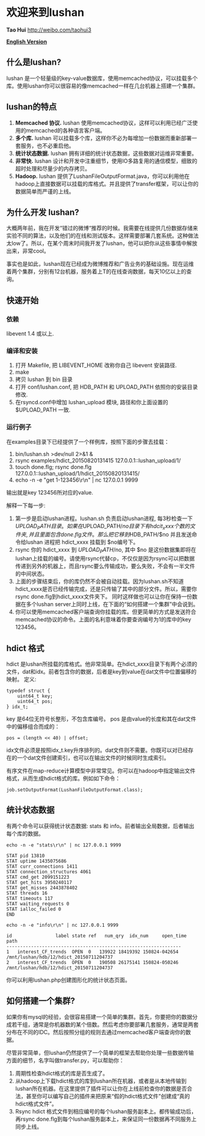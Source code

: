 # 欢迎来到lushan

**Tao Hui** http://weibo.com/taohui3

[**English Version**](README.md)

## 什么是lushan?
lushan 是一个轻量级的key-value数据库，使用memcached协议，可以挂载多个库。使用lushan你可以很容易的像memcached一样在几台机器上搭建一个集群。

## lushan的特点

1. **Memcached 协议.** lushan 使用memcached协议，这样可以利用已经广泛使用的memcached的各种语言客户端。
2. **多个库.** lushan 可以挂载多个库，这样你不必为每增加一份数据而重新部署一套服务，也不必重启他。
3. **统计状态数据.** lushan 拥有详细的统计状态数据，这些数据对运维非常重要。
4. **非常快.** lushan 设计和开发中注重细节，使用IO多路复用的通信模型，细致的超时处理和尽量少的内存拷贝。
5. **Hadoop.** lushan 提供了LushanFileOutputFormat.java，你可以利用他在hadoop上直接数据可以挂载的库格式。并且提供了transfer框架，可以让你的数据简单而严谨的上线。

## 为什么开发 lushan?

大概两年前，我在开发“错过的微博“推荐的时候。我需要在线提供几份数据存储来实验不同的算法，以及他们的在线和测试版本。这样需要部署几套系统。这种做法太low了。所以，在某个周末时间我开发了lushan，他可以把你从这些事情中解放出来，非常cool。

事实也是如此，lushan现在已经成为微博推荐和广告业务的基础设施。现在运维着两个集群，分别有12台机器，服务着上T的在线查询数据，每天10亿以上的查询。

## 快速开始

### 依赖

libevent 1.4 或以上.

### 编译和安装

1. 打开 Makefile, 把 LIBEVENT_HOME 改称你自己 libevent 安装路径.
2. make
3. 拷贝 lushan 到 bin 目录
4. 打开 conf/lushan.conf, 把 HDB_PATH 和 UPLOAD_PATH 依照你的安装目录修改.
5. 在rsyncd.conf中增加 lushan_upload 模块, 路径和你上面设置的 $UPLOAD_PATH 一致.

### 运行例子

在examples目录下已经提供了一个样例库，按照下面的步骤去挂载：

1. bin/lushan.sh >dev/null 2>&1 &
2. rsync examples/hdict_20150820131415 127.0.0.1::lushan_upload/1/
3. touch done.flg; rsync done.flg 127.0.0.1::lushan_upload/1/hdict_20150820131415/
3. echo -n -e "get 1-123456\r\n" | nc 127.0.0.1 9999

输出就是key 123456所对应的value.

解释一下每一步:

1. 第一步是启动lushan进程。lushan.sh 负责启动lushan进程, 每3秒检查一下 $UPLOAD_PATH 目录。 如果在$UPLOAD_PATH/$no 目录下有 hdcit_xxxx 个数的文件夹, 并且里面包含 done.flg文件。那么把它移到$HDB_PATH/$no 并且发送命令给lushan 进程把 hdict_xxxx 挂载到 $no编号下。
2. rsync 你的 hdict_xxxx 到 $UPLOAD_PATH/$no, 其中 $no 是这份数据集即将在lushan上挂载的编号。请使用rsync代替cp，不仅仅是因为rsync可以把数据传递到另外的机器上，而且rsync要么传输成功，要么失败，不会有一半文件的中间状态。 
3. 上面的步骤结束后，你的库仍然不会被自动挂载。因为lushan.sh不知道hdict_xxxx是否已经传输完成，还是只传输了其中的部分文件。所以，需要你rsync done.flg到hdict_xxxx文件夹下。 同时这样做也可以让你在保持一份数据在多个lushan server上同时上线，在下面的“如何搭建一个集群”中会说到。
4. 你可以使用memcached客户端查询你挂载的库。但更简单的方式是发送符合memcached协议的命令。上面的名利意味着你要查询编号为1的库中的key 123456。

## hdict 格式

hdict 是lushan所挂载的库格式。他非常简单。在hdict_xxxx目录下有两个必须的文件，dat和idx。前者包含你的数据，后者是key到value在dat文件中位置偏移的映射。 定义:

	typedef struct {
        uint64_t key;
        uint64_t pos;
    } idx_t;

key 是64位无符号长整形，不包含库编号。 pos 是由value的长度和其在dat文件中的偏移组合而成的：

	pos = (length << 40) | offset;
	
idx文件必须是按照idx_t.key升序排列的。dat文件则不需要。你既可以对已经存在的一个dat文件创建索引，也可以在输出文件的时候同时生成索引。

有序文件在map-reduce计算模型中非常常见。你可以在hadoop中指定输出文件格式，从而生成hdict格式的库。例如如下命令：

	job.setOutputFormat(LushanFileOutputFormat.class);
	
## 统计状态数据

有两个命令可以获得统计状态数据: stats 和 info。前者输出全局数据，后者输出每个库的数据。

	echo -n -e "stats\r\n" | nc 127.0.0.1 9999
	
	STAT pid 13810
	STAT uptime 1435075686
	STAT curr_connections 1411
	STAT connection_structures 4061
	STAT cmd_get 2099151223
	STAT get_hits 3950240117
	STAT get_misses 2443878402
	STAT threads 16
	STAT timeouts 117
	STAT waiting_requests 0
	STAT ialloc_failed 0
	END

	echo -n -e "info\r\n" | nc 127.0.0.1 9999
	
	id                label state ref   num_qry  idx_num     open_time path
	----------------------------------------------------------------
	1   interest_CF_trends  OPEN  0   139922 18419392 150824-042654 /mnt/lushan/hdb/12/hdict_20150711204737
	2   interest_CF_trends  OPEN  0   190508 26175141 150824-050246 /mnt/lushan/hdb/12/hdict_20150711204737
	
你可以利用lushan.php创建图形化的统计状态页面。

## 如何搭建一个集群?


如果你有mysql的经验，会很容易搭建一个简单的集群。首先，你要把你的数据分成若干组，通常是你机器数的某个倍数。然后考虑你要部署几套服务，通常是两套分布在不同的IDC。然后按照分组的规则去通过memcached客户端查询你的数据。

尽管非常简单，但lushan仍然提供了一个简单的框架去帮助你处理一些数据传输方面的细节，名字叫做transfer.py，可以帮助你：

1. 周期性检查hdict格式的库是否生成了。
2. 从hadoop上下载hdict格式的库到lushan所在机器，或者是从本地传输到lushan所在机器。在这里提供了插件可以让你在上线前检查你的数据是否合法，甚至你可以编写自己的插件来把原来“假的hdict格式文件”创建成“真的hdict格式文件”。
3. Rsync hdict 格式文件到相应编号的每个lushan服务副本上。都传输成功后，再rsync done.flg到每个lushan服务副本上，来保证同一份数据再不同服务上同步上线。